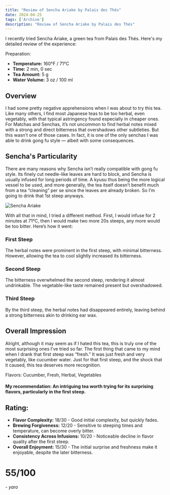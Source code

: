 ```yaml
---
title: "Review of Sencha Ariake by Palais des Thés"
date: 2024-04-25
tags: ['Archive']
description: "Review of Sencha Ariake by Palais des Thés"
---
```


I recently tried Sencha Ariake, a green tea from Palais des Thés. Here's my detailed review of the experience:

Preparation:

- **Temperature:** 160°F / 71°C
- **Time:** 2 min, 0 sec
- **Tea Amount:** 5 g
- **Water Volume:** 3 oz / 100 ml

## Overview

I had some pretty negative apprehensions when I was about to try this tea. Like many others, I find most Japanese teas to be too herbal, even vegetably, with that typical astringency found especially in cheaper ones. For Matchas and Senchas, it’s not uncommon to find herbal notes mixed with a strong and direct bitterness that overshadows other subtleties. But this wasn’t one of those cases. In fact, it is one of the only senchas I was able to drink gong fu style — albeit with some consequences.

## Sencha's Particularity

There are many reasons why Sencha isn’t really compatible with gong fu style. Its finely cut needle-like leaves are hard to block, and Sencha is usually infused for long periods of time. A kyusu thus being the more logical vessel to be used, and more generally, the tea itself doesn’t benefit much from a tea “cleaning” per se since the leaves are already broken. So I’m going to drink that 1st steep anyways.

![Sencha Ariake](https://www.palaisdesthes.com/media/catalog/product/cache/50708da259540eeb20337bcdb367a3c9/3/0/302-35746-ptx0icd86w.jpg)

With all that in mind, I tried a different method. First, I would infuse for 2 minutes at 71°C, then I would make two more 20s steeps, any more would be too bitter. Here’s how it went:

### First Steep

The herbal notes were prominent in the first steep, with minimal bitterness. However, allowing the tea to cool slightly increased its bitterness.

### Second Steep

The bitterness overwhelmed the second steep, rendering it almost undrinkable. The vegetable-like taste remained present but overshadowed.

### Third Steep

By the third steep, the herbal notes had disappeared entirely, leaving behind a strong bitterness akin to drinking ear wax.

## Overall Impression

Alright, although it may seem as if I hated this tea, this is truly one of the most surprising ones I’ve tried so far. The first thing that came to my mind when I drank that first steep was “fresh.” It was just fresh and very vegetably, like cucumber water. Just for that first steep, and the shock that it caused, this tea deserves more recognition.

Flavors: Cucumber, Fresh, Herbal, Vegetables

#### My recommendation: An intriguing tea worth trying for its surprising flavors, particularly in the first steep.

## Rating:

- **Flavor Complexity:** 18/30 - Good initial complexity, but quickly fades.
- **Brewing Forgiveness:** 12/20 - Sensitive to steeping times and temperature, can become overly bitter.
- **Consistency Across Infusions:** 10/20 - Noticeable decline in flavor quality after the first steep.
- **Overall Enjoyment:** 15/30 - The initial surprise and freshness make it enjoyable, despite the later bitterness.

# 55/100

*- yaro*
